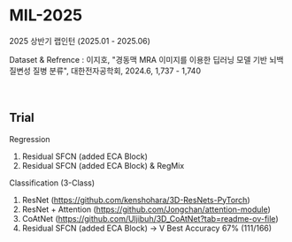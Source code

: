 # MIL-2025
2025 상반기 랩인턴 (2025.01 - 2025.06)

Dataset & Refrence : 이지호, "경동맥 MRA 이미지를 이용한 딥러닝 모델 기반 뇌백질변성 질병 분류", 대한전자공학회, 2024.6, 1,737 - 1,740
<br>
<br>
<br>
## Trial

Regression
1. Residual SFCN (added ECA Block)
2. Residual SFCN (added ECA Block) & RegMix

Classification (3-Class)
1. ResNet (https://github.com/kenshohara/3D-ResNets-PyTorch)
2. ResNet + Attention (https://github.com/Jongchan/attention-module)
3. CoAtNet (https://github.com/Uljibuh/3D_CoAtNet?tab=readme-ov-file)
4. Residual SFCN (added ECA Block)  -> V Best Accuracy 67% (111/166) 
